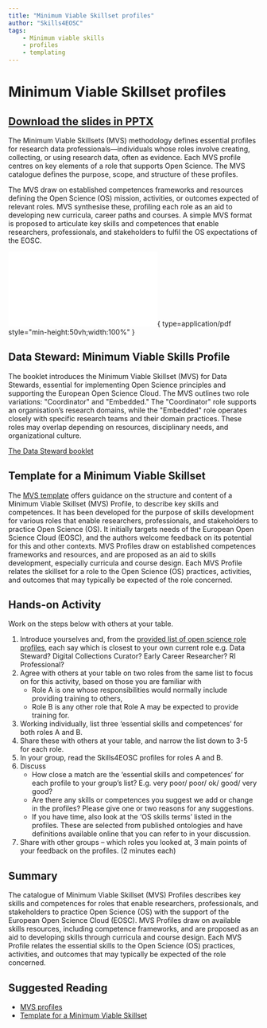 ```yaml
---
title: "Minimum Viable Skillset profiles"
author: "Skills4EOSC"
tags: 
    - Minimum viable skills
    - profiles
    - templating
---
```


# Minimum Viable Skillset profiles

## [Download the slides in PPTX](https://github.com/FAIR-by-Design-Methodology/IDCC25workshop/raw/refs/heads/main/resources/02%20MVS/MVS_presentation.pptx)


The Minimum Viable Skillsets (MVS) methodology defines essential profiles for research data professionals—individuals whose roles involve creating, collecting, or using research data, often as evidence. Each MVS profile centres on key elements of a role that supports Open Science. The MVS catalogue defines the purpose, scope, and structure of these profiles.

The MVS draw on established competences frameworks and resources defining the Open Science (OS) mission, activities, or outcomes expected of relevant roles.  MVS synthesise these, profiling each role as an aid to developing new curricula, career paths and courses.  A simple MVS format is proposed to articulate key skills and competences that enable researchers, professionals, and stakeholders to fulfil the OS expectations of the EOSC.

![MVS presentation](../attachments/MVS_presentation.pdf){ type=application/pdf style="min-height:50vh;width:100%" }

## Data Steward: Minimum Viable Skills Profile

The booklet introduces the Minimum Viable Skillset (MVS) for Data Stewards, essential for implementing Open Science principles and supporting the European Open Science Cloud. The MVS outlines two role variations: "Coordinator" and "Embedded." The "Coordinator" role supports an organisation’s research domains, while the "Embedded" role operates closely with specific research teams and their domain practices. These roles may overlap depending on resources, disciplinary needs, and organizational culture.

[The Data Steward booklet](https://zenodo.org/records/14006764)


## Template for a Minimum Viable Skillset

The [MVS template](https://zenodo.org/records/10977747) offers guidance on the structure and content of a Minimum Viable Skillset (MVS) Profile, to describe key skills and competences. It has been developed for the purpose of skills development for various roles that enable researchers, professionals, and stakeholders to practice Open Science (OS). It initially targets needs of the European Open Science Cloud (EOSC), and the authors welcome feedback on its potential for this and other contexts. MVS Profiles draw on established competences frameworks and resources, and are proposed as an aid to skills development, especially curricula and course design. Each MVS Profile relates the skillset for a role to the Open Science (OS) practices, activities, and outcomes that may typically be expected of the role concerned.


## Hands-on Activity

Work on the steps below with others at your table.
 
1. Introduce yourselves and, from the [provided list of open science role profiles](https://fair-by-design-methodology.github.io/MVS/latest/MVS%20Profiles/Civil%20Servant/civil_servant/), each say which is closest to your own current role e.g. Data Steward? Digital Collections Curator? Early Career Researcher? RI Professional?
2. Agree with others at your table on two roles from the same list to focus on for this activity, based on those you are familiar with
    - Role A is one whose responsibilities would normally include providing training to others,
    - Role B is any other role that Role A may be expected to provide training for.
3. Working individually, list three ‘essential skills and competences’ for both roles A and B.
4. Share these with others at your table, and narrow the list down to 3-5 for each role.
5. In your group, read the Skills4EOSC profiles for roles A and B.
6. Discuss
    - How close a match are the ‘essential skills and competences’ for each profile to your group’s list? E.g. very poor/ poor/ ok/ good/ very good?
    - Are there any skills or competences you suggest we add or change in the profiles? Please give one or two reasons for any suggestions. 
    - If you have time, also look at the ‘OS skills terms’ listed in the profiles. These are selected from published ontologies and have definitions available online that you can refer to in your discussion.
7. Share with other groups – which roles you looked at, 3 main points of your feedback on the profiles.  (2 minutes each)

## Summary

The catalogue of Minimum Viable Skillset (MVS) Profiles describes key skills and competences for roles that enable researchers, professionals, and stakeholders to practice Open Science (OS) with the support of the European Open Science Cloud (EOSC). MVS Profiles draw on available skills resources, including competence frameworks, and are proposed as an aid to developing skills through curricula and course design. Each MVS Profile relates the essential skills to the Open Science (OS) practices, activities, and outcomes that may typically be expected of the role concerned.

## Suggested Reading

- [MVS profiles](https://fair-by-design-methodology.github.io/MVS/latest/)
- [Template for a Minimum Viable Skillset](https://zenodo.org/records/10977747)

